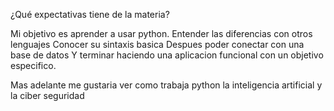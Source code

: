 ¿Qué expectativas tiene de la materia?

Mi objetivo es aprender a usar python.
Entender las diferencias con otros lenguajes
Conocer su sintaxis basica
Despues poder conectar con una base de datos
Y terminar haciendo una aplicacion funcional con un objetivo especifico.

Mas adelante me gustaria ver como trabaja python la inteligencia artificial y la ciber seguridad